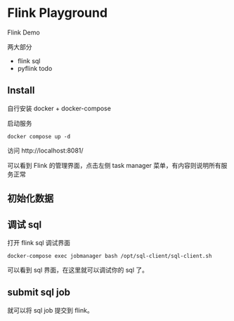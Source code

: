 # Flink Playground

Flink Demo 

两大部分

- flink sql
- pyflink todo

## Install

自行安装 docker + docker-compose

启动服务
```shell
docker compose up -d
```

访问  http://localhost:8081/

可以看到 Flink 的管理界面，点击左侧 task manager 菜单，有内容则说明所有服务正常


## 初始化数据

## 调试 sql

打开 flink sql 调试界面
```shell
docker-compose exec jobmanager bash /opt/sql-client/sql-client.sh
```
可以看到 sql 界面，在这里就可以调试你的 sql 了。

## submit sql job

就可以将 sql job 提交到 flink。
